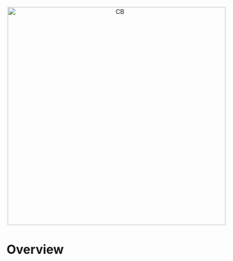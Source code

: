 <p align="center">
<img width="500" alt="CB" src="https://github.com/user-attachments/assets/1d71a438-656c-4233-84ae-a195d694bc51">
</p>

# Overview
